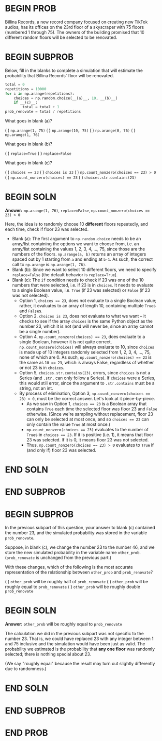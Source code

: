 # BEGIN PROB

Billina Records, a new record company focused on creating new TikTok audios, has its offices on the 23rd floor of a skyscraper with 75 floors (numbered 1 through 75). The owners of the building promised that 10 different random floors will be selected to be renovated.

# BEGIN SUBPROB

Below, fill in the blanks to complete a simulation that will estimate the probability that Billina Records' floor will be renovated. 

```py
total = 0
repetitions = 10000
for i in np.arange(repetitions):
    choices = np.random.choice(__(a)__, 10, __(b)__)
    if __(c)__:
        total = total + 1
prob_renovate = total / repetitions
```

What goes in blank (a)?

( ) `np.arange(1, 75)`
( ) `np.arange(10, 75)`
( ) `np.arange(0, 76)`
( ) `np.arange(1, 76)`

What goes in blank (b)?

( ) `replace=True`
( ) `replace=False`

What goes in blank (c)?

( ) `choices == 23`
( ) `choices is 23`
( ) `np.count_nonzero(choices == 23) > 0`
( ) `np.count_nonzero(choices) == 23`
( ) `choices.str.contains(23)`

# BEGIN SOLN

**Answer:** `np.arange(1, 76)`, `replace=False`, `np.count_nonzero(choices == 23) > 0`

Here, the idea is to randomly choose 10 **different** floors repeatedly, and each time, check if floor 23 was selected.

- Blank (a): The first argument to `np.random.choice` needs to be an array/list containing the options we want to choose from, i.e. an array/list containing the values 1, 2, 3, 4, ..., 75, since those are the numbers of the floors. `np.arange(a, b)` returns an array of integers spaced out by 1 starting from `a` and ending at `b-1`. As such, the correct call to `np.arange` is `np.arange(1, 76)`.
- Blank (b): Since we want to select 10 different floors, we need to specify `replace=False` (the default behavior is `replace=True`).
- Blank (c): The `if` condition needs to check if 23 was one of the 10 numbers that were selected, i.e. if 23 is in `choices`. It needs to evaluate to a single Boolean value, i.e. `True` (if 23 was selected) or `False` (if 23 was not selected).
    - Option 1, `choices == 23`, does not evaluate to a single Boolean value; rather, it evaluates to an array of length 10, containing multiple `True`s and `False`s.
    - Option 2, `choices is 23`, does not evaluate to what we want – it checks to see if the array `choices` is the same Python object as the number 23, which it is not (and will never be, since an array cannot be a single number).
    - Option 4, `np.count_nonzero(choices) == 23`, does evaluate to a single Boolean, however it is not quite correct. `np.count_nonzero(choices)` will always evaluate to 10, since `choices` is made up of 10 integers randomly selected from 1, 2, 3, 4, ..., 75, none of which are 0. As such, `np.count_nonzero(choices) == 23` is the same as `10 == 23`, which is always False, regardless of whether or not 23 is in `choices`.
    - Option 5, `choices.str.contains(23)`, errors, since `choices` is not a Series (and `.str.` can only follow a Series). If `choices` were a Series, this would still error, since the argument to `.str.contains` must be a string, not an int.
    - By process of elimination, Option 3, `np.count_nonzero(choices == 23) > 0`, must be the correct answer. Let's look at it piece-by-piece.
        - As we saw in Option 1, `choices == 23` is a Boolean array that contains `True` each time the selected floor was floor 23 and `False` otherwise. (Since we're sampling without replacement, floor 23 can only be selected at most once, and so `choices == 23` can only contain the value `True` at most once.)
        - `np.count_nonzero(choices == 23)` evaluates to the number of `True`s in `choices == 23`. If it is positive (i.e. 1), it means that floor 23 was selected. If it is 0, it means floor 23 was not selected.
        - Thus, `np.count_nonzero(choices == 23) > 0` evaluates to `True` if (and only if) floor 23 was selected.

# END SOLN

# END SUBPROB

# BEGIN SUBPROB

In the previous subpart of this question, your answer to blank (c) contained the number 23, and the simulated probability was stored in the variable `prob_renovate`.

Suppose, in blank (c), we change the number 23 to the number 46, and we store the new simulated probability in the variable name `other_prob`. (`prob_renovate` is unchanged from the previous part.) 

With these changes, which of the following is the most accurate representation of the relationship between `other_prob` and `prob_renovate`?

( ) `other_prob` will be roughly half of `prob_renovate`
( ) `other_prob` will be roughly equal to `prob_renovate`
( ) `other_prob` will be roughly double `prob_renovate`

# BEGIN SOLN

**Answer:** `other_prob` will be roughly equal to `prob_renovate`

The calculation we did in the previous subpart was not specific to the number 23. That is, we could have replaced 23 with any integer between 1 and 75 inclusive and the simulation would have been just as valid. The probability we estimated is the probability that **any one floor** was randomly selected; there is nothing special about 23.

(We say "roughly equal" because the result may turn out slightly differently due to randomness.)

# END SOLN

# END SUBPROB

# END PROB